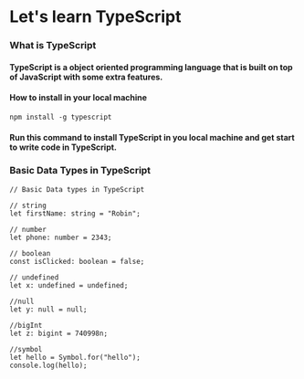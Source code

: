 # Let's learn TypeScript

### What is TypeScript

#### TypeScript is a object oriented programming language that is built on top of JavaScript with some extra features.

#### How to install in your local machine

```
npm install -g typescript
```

#### Run this command to install TypeScript in you local machine and get start to write code in TypeScript.

### Basic Data Types in TypeScript

```
// Basic Data types in TypeScript

// string
let firstName: string = "Robin";

// number
let phone: number = 2343;

// boolean
const isClicked: boolean = false;

// undefined
let x: undefined = undefined;

//null
let y: null = null;

//bigInt
let z: bigint = 740998n;

//symbol
let hello = Symbol.for("hello");
console.log(hello);
```
